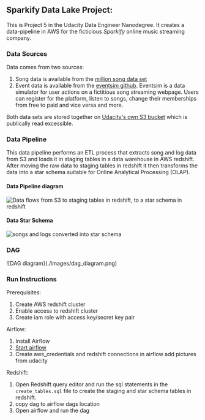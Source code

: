 ## Sparkify Data Lake Project:
This is Project 5 in the Udacity Data Engineer Nanodegree.
It  creates a data-pipeline in AWS for the ficticious *Sparkify* online music streaming company.


### Data Sources
Data comes from two sources:
1) Song data is available from the [million song
data set](http://millionsongdataset.com/)
2) Event data is available from the [eventsim
github](https://github.com/Interana/eventsim). Eventsim is a data simulator for
user actions on a fictitious song streaming webpage.  Users can register for
the platform, listen to songs, change their memberships from free to paid and
vice versa and more.

Both data sets are stored together on [Udacity's own S3
bucket](s3://udacity-dend/) which is
publically read excessible.


### Data Pipeline
This data pipeline performs an ETL process that extracts song and log data from S3
and loads it in staging tables in a data warehouse in AWS redshift.  After
moving the raw data to staging tables in redshift it then transforms the data
into a star schema suitable for Online Analytical Processing (OLAP).

#### Data Pipeline diagram
![Data flows from S3 to staging tables in redshift, to a star schema in
redshift](./images/ETL_MAP.jpg "ETL Pipeline")

#### Data Star Schema
![songs and logs converted into star schema](./images/star_schema.png "Star
Schema ER diagram")


### DAG
![DAG diagram}(./images/dag_diagram.png)

### Run Instructions
Prerequisites:
  1) Create AWS redshift cluster
  2) Enable access to redshift cluster
  3) Create iam role with access key/secret key pair

Airflow:
  1) Install Airflow
  2) [Start airflow](https://airflow.apache.org/docs/stable/start.html)
  3) Create aws_credentials and redshift connections in airflow <TODO> add
  pictures from udacity

Redshift:
  1) Open Redshift query editor and run the sql statements in the
  `create_tables.sql` file to create the staging and star schema tables in
  redshift.
  2) copy dag to airflow dags location
  3) Open airflow and run the dag


